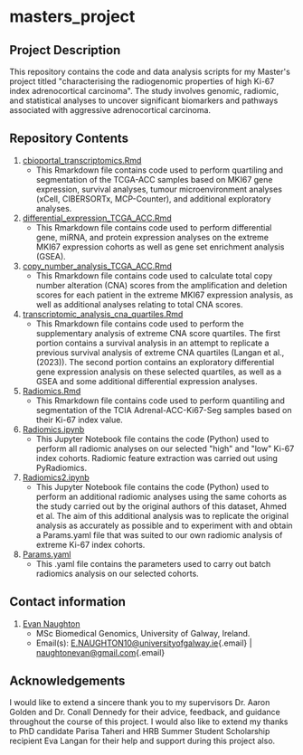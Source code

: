 # masters_project

## Project Description

This repository contains the code and data analysis scripts for my
Master's project titled "characterising the radiogenomic properties of
high Ki-67 index adrenocortical carcinoma". The study involves genomic,
radiomic, and statistical analyses to uncover significant biomarkers and
pathways associated with aggressive adrenocortical carcinoma.

## Repository Contents

1.  [cbioportal_transcriptomics.Rmd](#cbioportal_transcriptomics.Rmd)
    -   This Rmarkdown file contains code used to perform quartiling and
        segmentation of the TCGA-ACC samples based on MKI67 gene
        expression, survival analyses, tumour microenvironment analyses
        (xCell, CIBERSORTx, MCP-Counter), and additional exploratory
        analyses.
2.  [differential_expression_TCGA_ACC.Rmd](#differential_expression_TCGA_ACC.Rmd)
    -   This Rmarkdown file contains code used to perform differential
        gene, miRNA, and protein expression analyses on the extreme
        MKI67 expression cohorts as well as gene set enrichment analysis
        (GSEA).
3.  [copy_number_analysis_TCGA_ACC.Rmd](#copy_number_analysis_TCGA_ACC.Rmd)
    -   This Rmarkdown file contains code used to calculate total copy
        number alteration (CNA) scores from the amplification and
        deletion scores for each patient in the extreme MKI67 expression
        analysis, as well as additional analyses relating to total CNA
        scores.
4.  [transcriptomic_analysis_cna_quartiles.Rmd](#transcriptomic_analysis_cna_quartiles.Rmd)
    -   This Rmarkdown file contains code used to perform the
        supplementary analysis of extreme CNA score quartiles. The first
        portion contains a survival analysis in an attempt to replicate
        a previous survival analysis of extreme CNA quartiles (Langan et
        al., (2023)). The second portion contains an exploratory
        differential gene expression analysis on these selected
        quartiles, as well as a GSEA and some additional differential
        expression analyses.
5.  [Radiomics.Rmd](#Radiomics.Rmd)
    -   This Rmarkdown file contains code used to perform quantiling and
        segmentation of the TCIA Adrenal-ACC-Ki67-Seg samples based on
        their Ki-67 index value.
6.  [Radiomics.ipynb](#Radiomics.ipynb)
    -   This Jupyter Notebook file contains the code (Python) used to
        perform all radiomic analyses on our selected "high" and "low"
        Ki-67 index cohorts. Radiomic feature extraction was carried out
        using PyRadiomics.
7.  [Radiomics2.ipynb](#Radiomics2.ipynb)
    -   This Jupyter Notebook file contains the code (Python) used to
        perform an additional radiomic analyses using the same cohorts
        as the study carried out by the original authors of this
        dataset, Ahmed et al. The aim of this additional analysis was to
        replicate the original analysis as accurately as possible and to
        experiment with and obtain a Params.yaml file that was suited to
        our own radiomic analysis of extreme Ki-67 index cohorts.
8.  [Params.yaml](#Params.yaml)
    -   This .yaml file contains the parameters used to carry out batch
        radiomics analysis on our selected cohorts.

## Contact information

1.  [Evan Naughton](#Evan%20Naughton)
    -   MSc Biomedical Genomics, University of Galway, Ireland.
    -   Email(s):
        [E.NAUGHTON10\@universityofgalway.ie](mailto:E.NAUGHTON10@universityofgalway.ie){.email}
        \|
        [naughtonevan\@gmail.com](mailto:naughtonevan@gmail.com){.email}

## Acknowledgements

I would like to extend a sincere thank you to my supervisors Dr. Aaron
Golden and Dr. Conall Dennedy for their advice, feedback, and guidance
throughout the course of this project. I would also like to extend my
thanks to PhD candidate Parisa Taheri and HRB Summer Student Scholarship
recipient Eva Langan for their help and support during this project
also.
